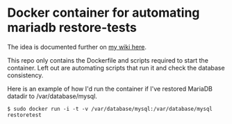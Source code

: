 # Docker container for automating mariadb restore-tests

The idea is documented further on [my wiki here](https://wiki.sydit.se/teknik:guider:database:automating_restore-tests_for_mariadb_with_docker).

This repo only contains the Dockerfile and scripts required to start the container. Left out are automating scripts that run it and check the database consistency. 

Here is an example of how I'd run the container if I've restored MariaDB datadir to /var/database/mysql.

	$ sudo docker run -i -t -v /var/database/mysql:/var/database/mysql restoretest
